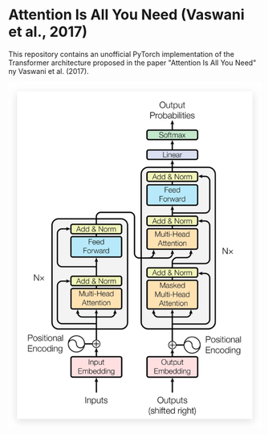 # Attention Is All You Need (Vaswani et al., 2017)
This repository contains an unofficial PyTorch implementation of the Transformer architecture proposed in the paper "Attention Is All You Need" ny Vaswani et al. (2017).

![Transformer diagram](arch_img.png)
